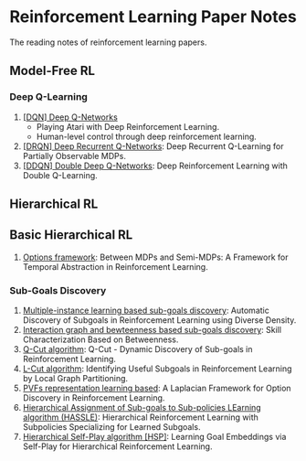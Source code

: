 # Reinforcement Learning Paper Notes

The reading notes of reinforcement learning papers.

## Model-Free RL

### Deep Q-Learning

1. [[DQN] Deep Q-Networks](./Standard%20RL/Model-Free/1-DQN.md)
    * Playing Atari with Deep Reinforcement Learning.
    * Human-level control through deep reinforcement learning.
2. [[DRQN] Deep Recurrent Q-Networks](./Standard%20RL/Model-Free/2-DRQN.md): Deep Recurrent Q-Learning for Partially Observable MDPs.
3. [[DDQN] Double Deep Q-Networks](./Standard%20RL/Model-Free/3-DDQN.md): Deep Reinforcement Learning with Double Q-Learning.


## Hierarchical RL

## Basic Hierarchical RL

1. [Options framework](./Herarchical%20RL/Basic%20HRL/1-options.md): Between MDPs and Semi-MDPs: A Framework for Temporal Abstraction in Reinforcement Learning.

### Sub-Goals Discovery

1. [Multiple-instance learning based sub-goals discovery](./Herarchical%20RL/Sub-Goals%20Discovery/1-Multiple-Instance.md): Automatic Discovery of Subgoals in Reinforcement Learning using Diverse Density.
2. [Interaction graph and bewteenness based sub-goals discovery](./Herarchical%20RL/Sub-Goals%20Discovery/2-Betweenness%20Based.md): Skill Characterization Based on Betweenness.
3. [Q-Cut algorithm](./Herarchical%20RL/Sub-Goals%20Discovery/3-Q-Cut.md): Q-Cut - Dynamic Discovery of Sub-goals in Reinforcement Learning.
4. [L-Cut algorithm](./Herarchical%20RL/Sub-Goals%20Discovery/4-L-Cut.md): Identifying Useful Subgoals in Reinforcement Learning by Local Graph Partitioning.
5. [PVFs representation learning based](./Herarchical%20RL/Sub-Goals%20Discovery/5-PVFs.md): A Laplacian Framework for Option Discovery in Reinforcement Learning.
6. [Hierarchical Assignment of Sub-goals to Sub-policies LEarning algorithm (HASSLE)](Herarchical%20RL/Sub-Goals%20Discovery/6-HASSLE.md): Hierarchical Reinforcement Learning with Subpolicies Specializing for Learned Subgoals.
7. [Hierarchical Self-Play algorithm [HSP]](./Herarchical%20RL/Sub-Goals%20Discovery/7-HSP.md): Learning Goal Embeddings via Self-Play for Hierarchical Reinforcement Learning.